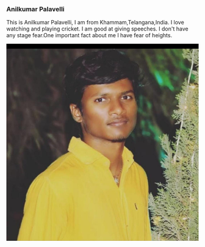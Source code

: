 ### Anilkumar Palavelli

This is Anilkumar Palavelli, I am from Khammam,Telangana,India. I love watching and playing cricket. I am good at giving speeches. I don't have any stage fear.One important fact about me I have fear of heights.

![Delete](Anilimage.jpeg)